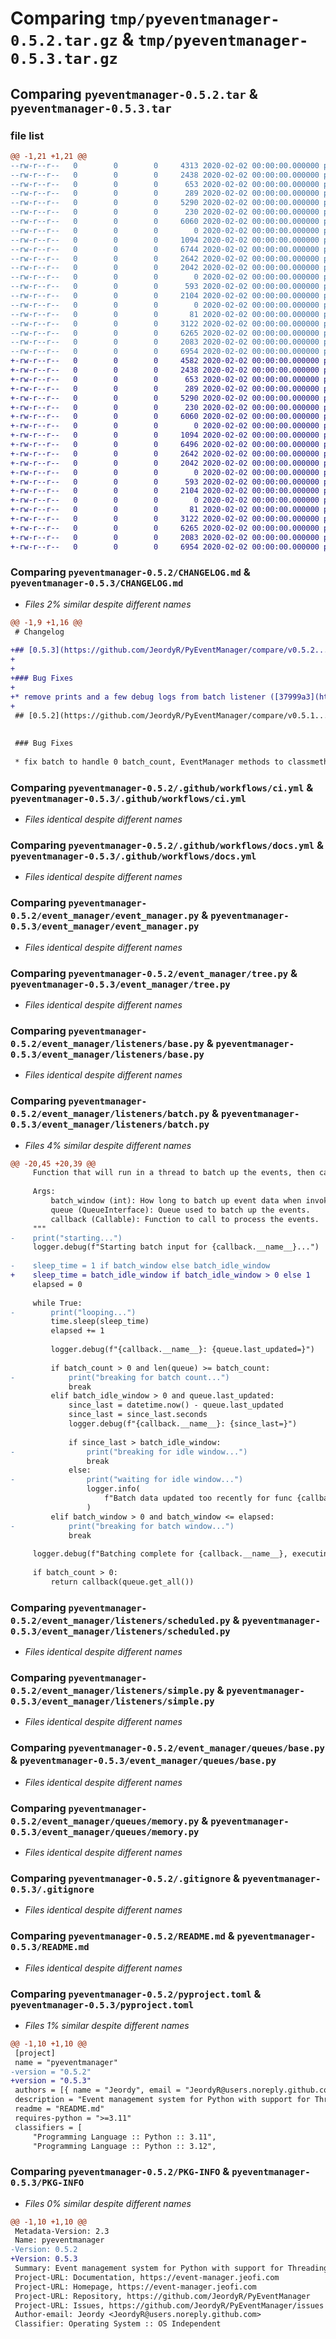 # Comparing `tmp/pyeventmanager-0.5.2.tar.gz` & `tmp/pyeventmanager-0.5.3.tar.gz`

## Comparing `pyeventmanager-0.5.2.tar` & `pyeventmanager-0.5.3.tar`

### file list

```diff
@@ -1,21 +1,21 @@
--rw-r--r--   0        0        0     4313 2020-02-02 00:00:00.000000 pyeventmanager-0.5.2/CHANGELOG.md
--rw-r--r--   0        0        0     2438 2020-02-02 00:00:00.000000 pyeventmanager-0.5.2/.github/workflows/ci.yml
--rw-r--r--   0        0        0      653 2020-02-02 00:00:00.000000 pyeventmanager-0.5.2/.github/workflows/docs.yml
--rw-r--r--   0        0        0      289 2020-02-02 00:00:00.000000 pyeventmanager-0.5.2/event_manager/__init__.py
--rw-r--r--   0        0        0     5290 2020-02-02 00:00:00.000000 pyeventmanager-0.5.2/event_manager/event_manager.py
--rw-r--r--   0        0        0      230 2020-02-02 00:00:00.000000 pyeventmanager-0.5.2/event_manager/fork_types.py
--rw-r--r--   0        0        0     6060 2020-02-02 00:00:00.000000 pyeventmanager-0.5.2/event_manager/tree.py
--rw-r--r--   0        0        0        0 2020-02-02 00:00:00.000000 pyeventmanager-0.5.2/event_manager/listeners/__init__.py
--rw-r--r--   0        0        0     1094 2020-02-02 00:00:00.000000 pyeventmanager-0.5.2/event_manager/listeners/base.py
--rw-r--r--   0        0        0     6744 2020-02-02 00:00:00.000000 pyeventmanager-0.5.2/event_manager/listeners/batch.py
--rw-r--r--   0        0        0     2642 2020-02-02 00:00:00.000000 pyeventmanager-0.5.2/event_manager/listeners/scheduled.py
--rw-r--r--   0        0        0     2042 2020-02-02 00:00:00.000000 pyeventmanager-0.5.2/event_manager/listeners/simple.py
--rw-r--r--   0        0        0        0 2020-02-02 00:00:00.000000 pyeventmanager-0.5.2/event_manager/queues/__init__.py
--rw-r--r--   0        0        0      593 2020-02-02 00:00:00.000000 pyeventmanager-0.5.2/event_manager/queues/base.py
--rw-r--r--   0        0        0     2104 2020-02-02 00:00:00.000000 pyeventmanager-0.5.2/event_manager/queues/memory.py
--rw-r--r--   0        0        0        0 2020-02-02 00:00:00.000000 pyeventmanager-0.5.2/tests/__init__.py
--rw-r--r--   0        0        0       81 2020-02-02 00:00:00.000000 pyeventmanager-0.5.2/tests/test_dummy.py
--rw-r--r--   0        0        0     3122 2020-02-02 00:00:00.000000 pyeventmanager-0.5.2/.gitignore
--rw-r--r--   0        0        0     6265 2020-02-02 00:00:00.000000 pyeventmanager-0.5.2/README.md
--rw-r--r--   0        0        0     2083 2020-02-02 00:00:00.000000 pyeventmanager-0.5.2/pyproject.toml
--rw-r--r--   0        0        0     6954 2020-02-02 00:00:00.000000 pyeventmanager-0.5.2/PKG-INFO
+-rw-r--r--   0        0        0     4582 2020-02-02 00:00:00.000000 pyeventmanager-0.5.3/CHANGELOG.md
+-rw-r--r--   0        0        0     2438 2020-02-02 00:00:00.000000 pyeventmanager-0.5.3/.github/workflows/ci.yml
+-rw-r--r--   0        0        0      653 2020-02-02 00:00:00.000000 pyeventmanager-0.5.3/.github/workflows/docs.yml
+-rw-r--r--   0        0        0      289 2020-02-02 00:00:00.000000 pyeventmanager-0.5.3/event_manager/__init__.py
+-rw-r--r--   0        0        0     5290 2020-02-02 00:00:00.000000 pyeventmanager-0.5.3/event_manager/event_manager.py
+-rw-r--r--   0        0        0      230 2020-02-02 00:00:00.000000 pyeventmanager-0.5.3/event_manager/fork_types.py
+-rw-r--r--   0        0        0     6060 2020-02-02 00:00:00.000000 pyeventmanager-0.5.3/event_manager/tree.py
+-rw-r--r--   0        0        0        0 2020-02-02 00:00:00.000000 pyeventmanager-0.5.3/event_manager/listeners/__init__.py
+-rw-r--r--   0        0        0     1094 2020-02-02 00:00:00.000000 pyeventmanager-0.5.3/event_manager/listeners/base.py
+-rw-r--r--   0        0        0     6496 2020-02-02 00:00:00.000000 pyeventmanager-0.5.3/event_manager/listeners/batch.py
+-rw-r--r--   0        0        0     2642 2020-02-02 00:00:00.000000 pyeventmanager-0.5.3/event_manager/listeners/scheduled.py
+-rw-r--r--   0        0        0     2042 2020-02-02 00:00:00.000000 pyeventmanager-0.5.3/event_manager/listeners/simple.py
+-rw-r--r--   0        0        0        0 2020-02-02 00:00:00.000000 pyeventmanager-0.5.3/event_manager/queues/__init__.py
+-rw-r--r--   0        0        0      593 2020-02-02 00:00:00.000000 pyeventmanager-0.5.3/event_manager/queues/base.py
+-rw-r--r--   0        0        0     2104 2020-02-02 00:00:00.000000 pyeventmanager-0.5.3/event_manager/queues/memory.py
+-rw-r--r--   0        0        0        0 2020-02-02 00:00:00.000000 pyeventmanager-0.5.3/tests/__init__.py
+-rw-r--r--   0        0        0       81 2020-02-02 00:00:00.000000 pyeventmanager-0.5.3/tests/test_dummy.py
+-rw-r--r--   0        0        0     3122 2020-02-02 00:00:00.000000 pyeventmanager-0.5.3/.gitignore
+-rw-r--r--   0        0        0     6265 2020-02-02 00:00:00.000000 pyeventmanager-0.5.3/README.md
+-rw-r--r--   0        0        0     2083 2020-02-02 00:00:00.000000 pyeventmanager-0.5.3/pyproject.toml
+-rw-r--r--   0        0        0     6954 2020-02-02 00:00:00.000000 pyeventmanager-0.5.3/PKG-INFO
```

### Comparing `pyeventmanager-0.5.2/CHANGELOG.md` & `pyeventmanager-0.5.3/CHANGELOG.md`

 * *Files 2% similar despite different names*

```diff
@@ -1,9 +1,16 @@
 # Changelog
 
+## [0.5.3](https://github.com/JeordyR/PyEventManager/compare/v0.5.2...v0.5.3) (2024-04-06)
+
+
+### Bug Fixes
+
+* remove prints and a few debug logs from batch listener ([37999a3](https://github.com/JeordyR/PyEventManager/commit/37999a3c5d83884d1ecc11157448fb251d9752c2))
+
 ## [0.5.2](https://github.com/JeordyR/PyEventManager/compare/v0.5.1...v0.5.2) (2024-04-06)
 
 
 ### Bug Fixes
 
 * fix batch to handle 0 batch_count, EventManager methods to classmethods, schedule listener to daemon ([c503205](https://github.com/JeordyR/PyEventManager/commit/c5032051d44e561734a4797d43cde1f3a07be3eb))
```

### Comparing `pyeventmanager-0.5.2/.github/workflows/ci.yml` & `pyeventmanager-0.5.3/.github/workflows/ci.yml`

 * *Files identical despite different names*

### Comparing `pyeventmanager-0.5.2/.github/workflows/docs.yml` & `pyeventmanager-0.5.3/.github/workflows/docs.yml`

 * *Files identical despite different names*

### Comparing `pyeventmanager-0.5.2/event_manager/event_manager.py` & `pyeventmanager-0.5.3/event_manager/event_manager.py`

 * *Files identical despite different names*

### Comparing `pyeventmanager-0.5.2/event_manager/tree.py` & `pyeventmanager-0.5.3/event_manager/tree.py`

 * *Files identical despite different names*

### Comparing `pyeventmanager-0.5.2/event_manager/listeners/base.py` & `pyeventmanager-0.5.3/event_manager/listeners/base.py`

 * *Files identical despite different names*

### Comparing `pyeventmanager-0.5.2/event_manager/listeners/batch.py` & `pyeventmanager-0.5.3/event_manager/listeners/batch.py`

 * *Files 4% similar despite different names*

```diff
@@ -20,45 +20,39 @@
     Function that will run in a thread to batch up the events, then call the stored function to process them.
 
     Args:
         batch_window (int): How long to batch up event data when invoked before processing events.
         queue (QueueInterface): Queue used to batch up the events.
         callback (Callable): Function to call to process the events.
     """
-    print("starting...")
     logger.debug(f"Starting batch input for {callback.__name__}...")
 
-    sleep_time = 1 if batch_window else batch_idle_window
+    sleep_time = batch_idle_window if batch_idle_window > 0 else 1
     elapsed = 0
 
     while True:
-        print("looping...")
         time.sleep(sleep_time)
         elapsed += 1
 
         logger.debug(f"{callback.__name__}: {queue.last_updated=}")
 
         if batch_count > 0 and len(queue) >= batch_count:
-            print("breaking for batch count...")
             break
         elif batch_idle_window > 0 and queue.last_updated:
             since_last = datetime.now() - queue.last_updated
             since_last = since_last.seconds
             logger.debug(f"{callback.__name__}: {since_last=}")
 
             if since_last > batch_idle_window:
-                print("breaking for idle window...")
                 break
             else:
-                print("waiting for idle window...")
                 logger.info(
                     f"Batch data updated too recently for func {callback.__name__}, waiting {batch_window} seconds."
                 )
         elif batch_window > 0 and batch_window <= elapsed:
-            print("breaking for batch window...")
             break
 
     logger.debug(f"Batching complete for {callback.__name__}, executing...")
 
     if batch_count > 0:
         return callback(queue.get_all())
```

### Comparing `pyeventmanager-0.5.2/event_manager/listeners/scheduled.py` & `pyeventmanager-0.5.3/event_manager/listeners/scheduled.py`

 * *Files identical despite different names*

### Comparing `pyeventmanager-0.5.2/event_manager/listeners/simple.py` & `pyeventmanager-0.5.3/event_manager/listeners/simple.py`

 * *Files identical despite different names*

### Comparing `pyeventmanager-0.5.2/event_manager/queues/base.py` & `pyeventmanager-0.5.3/event_manager/queues/base.py`

 * *Files identical despite different names*

### Comparing `pyeventmanager-0.5.2/event_manager/queues/memory.py` & `pyeventmanager-0.5.3/event_manager/queues/memory.py`

 * *Files identical despite different names*

### Comparing `pyeventmanager-0.5.2/.gitignore` & `pyeventmanager-0.5.3/.gitignore`

 * *Files identical despite different names*

### Comparing `pyeventmanager-0.5.2/README.md` & `pyeventmanager-0.5.3/README.md`

 * *Files identical despite different names*

### Comparing `pyeventmanager-0.5.2/pyproject.toml` & `pyeventmanager-0.5.3/pyproject.toml`

 * *Files 1% similar despite different names*

```diff
@@ -1,10 +1,10 @@
 [project]
 name = "pyeventmanager"
-version = "0.5.2"
+version = "0.5.3"
 authors = [{ name = "Jeordy", email = "JeordyR@users.noreply.github.com" }]
 description = "Event management system for Python with support for Threading and Multiprocessing for task running."
 readme = "README.md"
 requires-python = ">=3.11"
 classifiers = [
     "Programming Language :: Python :: 3.11",
     "Programming Language :: Python :: 3.12",
```

### Comparing `pyeventmanager-0.5.2/PKG-INFO` & `pyeventmanager-0.5.3/PKG-INFO`

 * *Files 0% similar despite different names*

```diff
@@ -1,10 +1,10 @@
 Metadata-Version: 2.3
 Name: pyeventmanager
-Version: 0.5.2
+Version: 0.5.3
 Summary: Event management system for Python with support for Threading and Multiprocessing for task running.
 Project-URL: Documentation, https://event-manager.jeofi.com
 Project-URL: Homepage, https://event-manager.jeofi.com
 Project-URL: Repository, https://github.com/JeordyR/PyEventManager
 Project-URL: Issues, https://github.com/JeordyR/PyEventManager/issues
 Author-email: Jeordy <JeordyR@users.noreply.github.com>
 Classifier: Operating System :: OS Independent
```

